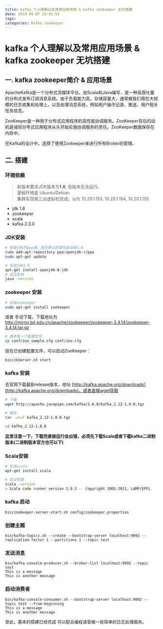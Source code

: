 ```yaml
---
title: kafka 个人理解以及常用应用场景 & kafka zookeeper 无坑搭建
date: 2019-08-07 23:41:53
tags:
categories: Kafka zookeeper
---
```

# kafka 个人理解以及常用应用场景 & kafka zookeeper 无坑搭建
## 一. kafka zookeeper简介 & 应用场景

ApacheKafka是一个分布式流媒体平台。由Scala和Java编写，是一种高吞吐量的分布式发布订阅消息系统。由于负载能力高，存储容量大，通常被我们用在大规模的日志收集和处理上，以及处理消息系统，例如用户操作记录、推送、用户相关任务信息。

ZooKeeper是一种用于分布式应用程序的高性能协调服务。ZooKeeper背后的动机是减轻分布式应用程序从头开始实施协调服务的责任。ZooKeeper数据保存在内存中。

在Kafka的设计中，选择了使用Zookeeper来进行所有Broker的管理。

## 二. 搭建

### 环境依赖

>新版本要求JDK版本为**1.8**, 低版本无法运行。
<br>基础环境是 Ubuntu/Debian
<br>集群实现用三台虚拟机完成，ip为 10.20.1.153, 10.20.1.154, 10.20.1.155

 - jdk 1.8
 - zookeeper
 - scala
 - kafka 2.3.0

 
### JDK安装
 ```bash
 # 安装jdk的ppa源，因为默认的源可能没有1.8
sudo add-apt-repository ppa:openjdk-r/ppa
sudo apt-get update

 # 安装jdk1.8
apt-get install openjdk-8-jdk
 # 验证安装
java -version
 ```
### zookeeper 安装
```bash
# 安装zookeeper
sudo apt-get install zookeeper
```
或者 手动下载，下载地址为 http://mirror.bit.edu.cn/apache/zookeeper/zookeeper-3.4.14/zookeeper-3.4.14.tar.gz

```bash
# 重命名一个配置文件 
cp conf/zoo_sample.cfg conf/zoo.cfg
```
现在已创建配置文件，可以启动ZooKeeper：
```
bin/zkServer.sh start
```
### kafka 安装
去官网下载最新release版本，地址 [http://kafka.apache.org/downloads](http://kafka.apache.org/downloads)，或者直接wget获取

```bash
# 下载
wget http://apache.javapipe.com/kafka/1.0.0/kafka_2.12-1.0.0.tgz

# 解压
tar -zxvf kafka_2.12-1.0.0.tgz

cd kafka_2.12-1.0.0
```
**这里注意一下，下载完直接运行会出错，必须先下载Scala或者下载kafka二进制版本(二进制版本官方也可以下)**

### Scala安装

```bash
# 安装scala
apt-get install scala

# 验证安装
scala -version
> Scala code runner version 2.9.2 -- Copyright 2002-2011, LAMP/EPFL
```
### kafka 启动
```
bin/zookeeper-server-start.sh config/zookeeper.properties
```
### 创建主题
```
bin/kafka-topics.sh --create --bootstrap-server localhost:9092 --replication-factor 1 --partitions 1 --topic test

```
### 发送消息

```
bin/kafka-console-producer.sh --broker-list localhost:9092 --topic test
This is a message
This is another message

```
### 启动消费者

```
bin/kafka-console-consumer.sh --bootstrap-server localhost:9092 --topic test --from-beginning
This is a message
This is another message
```
至此，基本的搭建已经完成 可以配合编程语音做一些简单的日志处理服务。






